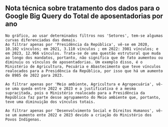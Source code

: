 ## Nota técnica sobre tratamento dos dados para o Google Big Query do Total de aposentadorias por ano

    No gráfico, ao usar determinados filtros nos 'Setores', tem-se algumas curvas diferenciadas das demais. 
    Ao filtrar apenas por 'Presidência da República', vê-se em 2020, 10.102 vínculos; em 2021, 3.110 vínculos ; em 2022: 3981 vínculos; e em 2023, 12.966 vínculos. Trata-se de uma questão estrutural que muda ao longo dos mandatos, portanto, não significa que de fato aumentou ou diminuiu os vínculos de aposentadorias. Um exemplo disso, é o Ministério de Agricultura, Pecuária e Abastecimento que teve vínculos realocados para a Presidência da República, por isso que há um aumento de 8985 de 2022 para 2023.

    Ao filtrar apenas por 'Meio ambiente, Agricultura e Agropecuária', vê-se uma queda entre 2022 e 2023 e a justificativa é a mesma supracitada, pois o Ministério realocado para a Presidência da República faz parte desse agrupamento do Meio ambiente que, portanto, teve uma diminuição dos vínculos totais.

    Ao filtrar apenas por 'Desenvolvimento Social e Direitos Humanos', vê-se um aumento ente 2022 e 2023 devido a criação do Ministério dos Povos Indígenas.

